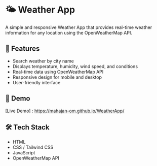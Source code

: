 # 🌤️ Weather App

A simple and responsive Weather App that provides real-time weather information for any location using the OpenWeatherMap API.

## 📌 Features

- Search weather by city name
- Displays temperature, humidity, wind speed, and conditions
- Real-time data using OpenWeatherMap API
- Responsive design for mobile and desktop
- User-friendly interface

## 🚀 Demo

[Live Demo] : https://mahajan-om.github.io/WeatherApp/  




## 🛠️ Tech Stack

- HTML
- CSS / Tailwind CSS
- JavaScript
- OpenWeatherMap API



